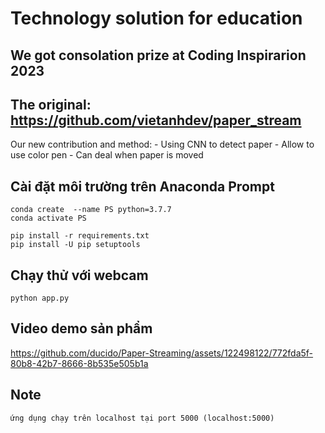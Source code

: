# Technology solution for education
## We got consolation prize at Coding Inspirarion 2023

## The original: https://github.com/vietanhdev/paper_stream
Our new contribution and method:
    - Using CNN to detect paper
    - Allow to use color pen
    - Can deal when paper is moved


## Cài đặt môi trường trên Anaconda Prompt
```
conda create  --name PS python=3.7.7
conda activate PS

pip install -r requirements.txt
pip install -U pip setuptools
```
## Chạy thử với webcam
```
python app.py
```
## Video demo sản phẩm
https://github.com/ducido/Paper-Streaming/assets/122498122/772fda5f-80b8-42b7-8666-8b535e505b1a


## Note
```
ứng dụng chạy trên localhost tại port 5000 (localhost:5000)
```
